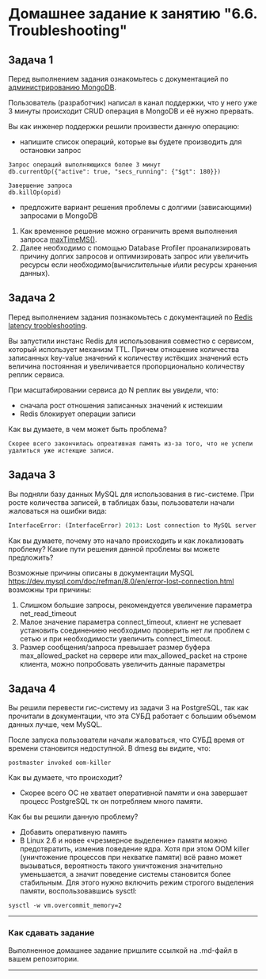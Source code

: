 # Домашнее задание к занятию "6.6. Troubleshooting"

## Задача 1

Перед выполнением задания ознакомьтесь с документацией по [администрированию MongoDB](https://docs.mongodb.com/manual/administration/).

Пользователь (разработчик) написал в канал поддержки, что у него уже 3 минуты происходит CRUD операция в MongoDB и её 
нужно прервать. 

Вы как инженер поддержки решили произвести данную операцию:
- напишите список операций, которые вы будете производить для остановки запрос
```commandline
Запрос операций выполняющихся более 3 минут
db.currentOp({"active": true, "secs_running": {"$gt": 180}})

Завершение запроса
db.killOp(opid)
```
- предложите вариант решения проблемы с долгими (зависающими) запросами в MongoDB

1. Как временное решение можно ограничить время выполнения запроса [maxTimeMS()](https://www.mongodb.com/docs/v5.0/reference/operator/meta/maxTimeMS/).
2. Далее необходимо с помощью Database Profiler проанализировать причину долгих запросов и оптимизировать запрос или увеличить ресурсы если необходимо(вычислительные и\или ресурсы хранения данных).


## Задача 2

Перед выполнением задания познакомьтесь с документацией по [Redis latency troobleshooting](https://redis.io/topics/latency).

Вы запустили инстанс Redis для использования совместно с сервисом, который использует механизм TTL. 
Причем отношение количества записанных key-value значений к количеству истёкших значений есть величина постоянная и
увеличивается пропорционально количеству реплик сервиса. 

При масштабировании сервиса до N реплик вы увидели, что:
- сначала рост отношения записанных значений к истекшим
- Redis блокирует операции записи

Как вы думаете, в чем может быть проблема?
```commandline
Скорее всего закончилась опреативная память из-за того, что не успели удалиться уже истекщие записи.
```
## Задача 3

Вы подняли базу данных MySQL для использования в гис-системе. При росте количества записей, в таблицах базы,
пользователи начали жаловаться на ошибки вида:
```python
InterfaceError: (InterfaceError) 2013: Lost connection to MySQL server during query u'SELECT..... '
```

Как вы думаете, почему это начало происходить и как локализовать проблему?
Какие пути решения данной проблемы вы можете предложить?

Возможные причины описаны в документации MySQL https://dev.mysql.com/doc/refman/8.0/en/error-lost-connection.html возможны три причины:
1. Слишком большие запросы, рекомендуется увеличение параметра net_read_timeout
2. Малое значение параметра connect_timeout, клиент не успевает установить соединениею необходимо проверить нет ли проблем с сетью и при необходимости увеличить connect_timeout.
3. Размер сообщения/запроса превышает размер буфера max_allowed_packet на сервере или max_allowed_packet на строне клиента, можно попробовать увеличить данные параметры

## Задача 4


Вы решили перевести гис-систему из задачи 3 на PostgreSQL, так как прочитали в документации, что эта СУБД работает с 
большим объемом данных лучше, чем MySQL.

После запуска пользователи начали жаловаться, что СУБД время от времени становится недоступной. В dmesg вы видите, что:

`postmaster invoked oom-killer`

Как вы думаете, что происходит?
- Скорее всего ОС не хватает оперативной памяти и она завершает процесс PostgreSQL тк он потребляем много памяти. 

Как бы вы решили данную проблему?
 - Добавить оперативную память 
 - В Linux 2.6 и новее «чрезмерное выделение» памяти можно предотвратить, изменив поведение ядра. Хотя при этом OOM killer (уничтожение процессов при нехватке памяти) всё равно может вызываться, вероятность такого уничтожения значительно уменьшается, а значит поведение системы становится более стабильным. Для этого нужно включить режим строгого выделения памяти, воспользовавшись sysctl:

```sysctl -w vm.overcommit_memory=2```


---

### Как cдавать задание

Выполненное домашнее задание пришлите ссылкой на .md-файл в вашем репозитории.

---